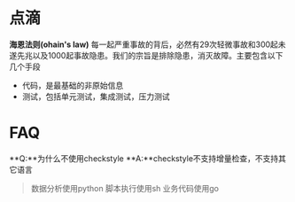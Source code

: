 
# 点滴

**海恩法则(ohain's law)**
每一起严重事故的背后，必然有29次轻微事故和300起未遂先兆以及1000起事故隐患。我们的宗旨是排除隐患，消灭故障。主要包含以下几个手段
- 代码，是最基础的非原始信息
- 测试，包括单元测试，集成测试，压力测试



# FAQ
**Q:**为什么不使用checkstyle
**A:**checkstyle不支持增量检查，不支持其它语言

> 数据分析使用python
> 脚本执行使用sh
> 业务代码使用go